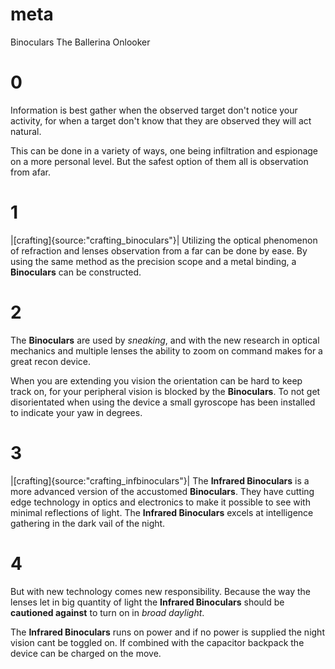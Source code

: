 # meta
Binoculars
The Ballerina Onlooker

# 0
Information is best gather when the observed target don't notice your activity, for when a target don't know that they are observed they will act natural.

This can be done in a variety of ways, one being infiltration and espionage on a more personal level.
But the safest option of them all is observation from afar.

# 1
|[crafting]{source:"crafting_binoculars"}|
Utilizing the optical phenomenon of refraction and lenses observation from a far can be done by ease.
By using the same method as the precision scope and a metal binding, a **Binoculars** can be constructed.

# 2
The **Binoculars** are used by *sneaking*, and with the new research in optical mechanics and multiple lenses the ability to zoom on command makes for a great recon device.

When you are extending you vision the orientation can be hard to keep track on, for your peripheral vision is blocked by
the **Binoculars**.
To not get disorientated when using the device a small gyroscope has been installed to indicate your yaw in degrees.

# 3
|[crafting]{source:"crafting_infbinoculars"}|
The **Infrared Binoculars** is a more advanced version of the accustomed **Binoculars**. They have cutting edge technology in
optics and electronics to make it possible to see with minimal reflections of light. The **Infrared Binoculars** excels at intelligence gathering in the dark vail of the night.

# 4
But with new technology comes new responsibility. Because the way the lenses let in big quantity of light the **Infrared Binoculars** should be **cautioned against** to turn on in *broad daylight*.

The **Infrared Binoculars** runs on power and if no power is supplied the night vision cant be toggled on. If combined with the capacitor backpack the device can be charged on the move.
